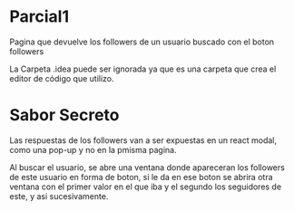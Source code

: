 # Parcial1
Pagina que devuelve los followers de un usuario buscado con el boton followers

La Carpeta .idea puede ser ignorada ya que es una carpeta que crea el editor de código que utilizo.

# Sabor Secreto
Las respuestas de los followers van a ser expuestas en un react modal, como una pop-up y no en la pmisma pagina.

Al buscar el usuario, se abre una ventana donde apareceran los followers de este usuario en forma de boton, si le da en ese boton se abrira otra ventana con el primer valor en el que iba y el segundo los seguidores de este, y asi sucesivamente.
